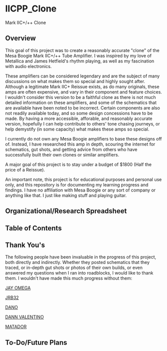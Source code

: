 # IICPP_Clone
Mark IIC+/++ Clone

## Overview
This goal of this project was to create a reasonably accurate "clone" of the Mesa Boogie Mark IIC+/++ Tube Amplifier. 
I was inspired by my love of Metallica and James Hetfield's rhythm playing, as well as my fascination with audio electronics.

These amplifiers can be considered legendary and are the subject of many discussions on what makes them so special and highly sought after.
Although a legitimate Mark IIC+ Reissue exists, as do many originals, these amps are often expensive, and vary in their component and feature choices.
I wouldn't consider this version to be a faithful clone as there is not much detailed information on these amplifiers, and some of the schematics that are available have been noted to be incorrect. Certain components are also not readily available today, and so some design concessions have to be made.
By having a more accessible, afforable, and reasonably accurate version, hopefully I can help contribute to others' tone chasing journeys, or help demystify (in some capacity) what makes these amps so special.

I currently do not own any Mesa Boogie amplifiers to base these designs off of. Instead, I have researched this amp in depth, scouring the internet for schematics, gut shots, and getting advice from others who have successfully built their own clones or similar amplifiers. 

A major goal of this project is to stay under a budget of $1800 (Half the price of a Reissue).

An important note, this project is for educational purposes and personal use only, and this repository is for documenting my learning progress and findings. I have no affiliation with Mesa Boogie or any sort of company or anything like that. I just like making stuff and playing guitar.

## Organizational/Research Spreadsheet

## Table of Contents

## Thank You's
The following people have been invaluable in the progress of this project, both directly and indirectly. Whether they posted schematics that they traced, or in-depth gut shots or photos of their own builds, or even answered my questions when I ran into roadblocks, I would like to thank them. I wouldn't have made this much progress without them:

[JAY OMEGA](https://boogieforum.com/members/jay-omega.83481/)

[JRB32](https://boogieforum.com/members/jrb32.41252/)

[DANO](https://boogieforum.com/members/dan__o.6723/)

[DANN VALENTINO](https://www.facebook.com/dann.valentino/)

[MATADOR](https://boogieforum.com/members/matador.84058/)

## To-Do/Future Plans
